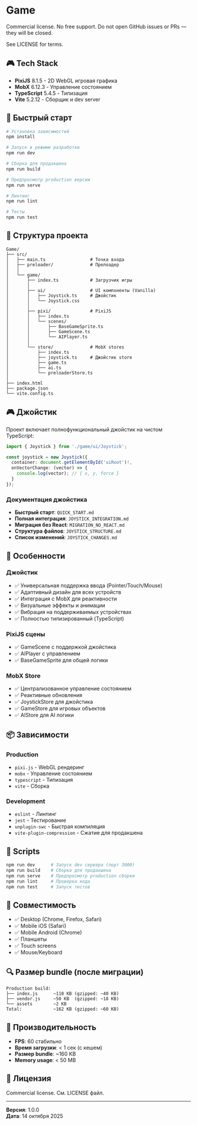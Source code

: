 # Game

Commercial license. No free support. Do not open GitHub issues or PRs — they will be closed.

See LICENSE for terms.

## 🎮 Tech Stack

- **PixiJS** 8.1.5 - 2D WebGL игровая графика
- **MobX** 6.12.3 - Управление состоянием
- **TypeScript** 5.4.5 - Типизация
- **Vite** 5.2.12 - Сборщик и dev server

## 🚀 Быстрый старт

```bash
# Установка зависимостей
npm install

# Запуск в режиме разработки
npm run dev

# Сборка для продакшена
npm run build

# Предпросмотр production версии
npm run serve

# Линтинг
npm run lint

# Тесты
npm run test
```

## 📁 Структура проекта

```
Game/
├── src/
│   ├── main.ts                 # Точка входа
│   ├── preloader/              # Прелоадер
│   │
│   └── game/
│       ├── index.ts            # Загрузчик игры
│       │
│       ├── ui/                 # UI компоненты (Vanilla)
│       │   ├── Joystick.ts     # Джойстик
│       │   └── Joystick.css
│       │
│       ├── pixi/               # PixiJS
│       │   ├── index.ts
│       │   └── scenes/
│       │       ├── BaseGameSprite.ts
│       │       ├── GameScene.ts
│       │       └── AIPlayer.ts
│       │
│       └── store/              # MobX stores
│           ├── index.ts
│           ├── joystick.ts     # Джойстик store
│           ├── game.ts
│           ├── ai.ts
│           └── preloaderStore.ts
│
├── index.html
├── package.json
└── vite.config.ts
```

## 🎮 Джойстик

Проект включает полнофункциональный джойстик на чистом TypeScript:

```typescript
import { Joystick } from './game/ui/Joystick';

const joystick = new Joystick({
  container: document.getElementById('uiRoot')!,
  onVectorChange: (vector) => {
    console.log(vector); // { x, y, force }
  }
});
```

### Документация джойстика

- **Быстрый старт**: `QUICK_START.md`
- **Полная интеграция**: `JOYSTICK_INTEGRATION.md`
- **Миграция без React**: `MIGRATION_NO_REACT.md`
- **Структура файлов**: `JOYSTICK_STRUCTURE.md`
- **Список изменений**: `JOYSTICK_CHANGES.md`

## 🔧 Особенности

### Джойстик
- ✅ Универсальная поддержка ввода (Pointer/Touch/Mouse)
- ✅ Адаптивный дизайн для всех устройств
- ✅ Интеграция с MobX для реактивности
- ✅ Визуальные эффекты и анимации
- ✅ Вибрация на поддерживаемых устройствах
- ✅ Полностью типизированный (TypeScript)

### PixiJS сцены
- ✅ GameScene с поддержкой джойстика
- ✅ AIPlayer с управлением
- ✅ BaseGameSprite для общей логики

### MobX Store
- ✅ Централизованное управление состоянием
- ✅ Реактивные обновления
- ✅ JoystickStore для джойстика
- ✅ GameStore для игровых объектов
- ✅ AIStore для AI логики

## 📦 Зависимости

### Production
- `pixi.js` - WebGL рендеринг
- `mobx` - Управление состоянием
- `typescript` - Типизация
- `vite` - Сборка

### Development
- `eslint` - Линтинг
- `jest` - Тестирование
- `unplugin-swc` - Быстрая компиляция
- `vite-plugin-compression` - Сжатие для продакшена

## 🎯 Scripts

```bash
npm run dev      # Запуск dev сервера (порт 3000)
npm run build    # Сборка для продакшена
npm run serve    # Предпросмотр production сборки
npm run lint     # Проверка кода
npm run test     # Запуск тестов
```

## 📱 Совместимость

- ✅ Desktop (Chrome, Firefox, Safari)
- ✅ Mobile iOS (Safari)
- ✅ Mobile Android (Chrome)
- ✅ Планшеты
- ✅ Touch screens
- ✅ Mouse/Keyboard

## 🔍 Размер bundle (после миграции)

```
Production build:
├── index.js      ~110 KB (gzipped: ~40 KB)
├── vendor.js     ~50 KB  (gzipped: ~18 KB)
└── assets        ~2 KB
Total:            ~162 KB (gzipped: ~60 KB)
```

## 🚀 Производительность

- **FPS**: 60 стабильно
- **Время загрузки**: < 1 сек (с кешем)
- **Размер bundle**: ~160 KB
- **Memory usage**: < 50 MB

## 📝 Лицензия

Commercial license. См. LICENSE файл.

---

**Версия**: 1.0.0  
**Дата**: 14 октября 2025

